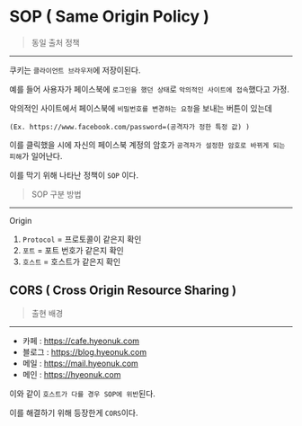 # SOP ( Same Origin Policy )

> 동일 출처 정책
> 

---

쿠키는 `클라이언트 브라우저`에 저장이된다.

예를 들어 사용자가 페이스북에 `로그인을 했던 상태`로 `악의적인 사이트에 접속`했다고 가정.

악의적인 사이트에서 페이스북에 `비밀번호를 변경하는 요청`을 보내는 버튼이 있는데

`(Ex. https://www.facebook.com/password=(공격자가 정한 특정 값) )`

이를 클릭했을 시에 자신의 페이스북 계정의 암호가 `공격자가 설정한 암호로 바뀌게 되는 피해`가 일어난다.

이를 막기 위해 나타난 정책이 `SOP` 이다.

> SOP 구분 방법
> 

---

Origin

1. `Protocol` = 프로토콜이 같은지 확인
2. `포트` = 포트 번호가 같은지 확인
3. `호스트` = 호스트가 같은지 확인

## CORS ( Cross Origin Resource Sharing )

> 출현 배경
> 

---

- 카페 : https://cafe.hyeonuk.com
- 블로그 : https://blog.hyeonuk.com
- 메일 : https://mail.hyeonuk.com
- 메인 : https://hyeonuk.com

이와 같이 `호스트가 다를 경우 SOP에 위반`된다.

이를 해결하기 위해 등장한게 `CORS`이다.